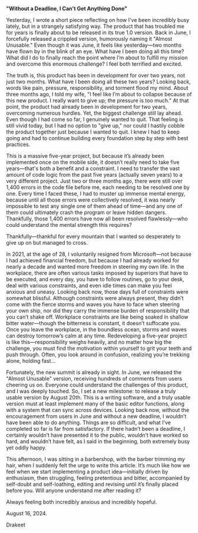 **"Without a Deadline, I Can't Get Anything Done"**

Yesterday, I wrote a short piece reflecting on how I've been incredibly busy lately, but in a strangely satisfying way. The product that has troubled me for years is finally about to be released in its true 1.0 version. Back in June, I forcefully released a crippled version, humorously naming it "Almost Unusable." Even though it was June, it feels like yesterday—two months have flown by in the blink of an eye. What have I been doing all this time? What did I do to finally reach the point where I’m about to fulfill my mission and overcome this enormous challenge? I feel both terrified and excited.

The truth is, this product has been in development for over two years, not just two months. What have I been doing all these two years? Looking back, words like pain, pressure, responsibility, and torment flood my mind. About three months ago, I told my wife, "I feel like I’m about to collapse because of this new product. I really want to give up; the pressure is too much." At that point, the product had already been in development for two years, overcoming numerous hurdles. Yet, the biggest challenge still lay ahead. Even though I had come so far, I genuinely wanted to quit. That feeling is still vivid today, but I had no option to "give up," nor could I hastily cobble the product together just because I wanted to quit. I knew I had to keep going and had to continue building every foundation step by step with best practices.

This is a massive five-year project, but because it’s already been implemented once on the mobile side, it doesn’t really need to take five years—that's both a benefit and a constraint. I need to transfer the vast amount of code logic from the past five years (actually seven years) to a very different project. Just two or three months ago, there were still over 1,400 errors in the code file before me, each needing to be resolved one by one. Every time I faced these, I had to muster up immense mental energy, because until all those errors were collectively resolved, it was nearly impossible to test any single one of them ahead of time—and any one of them could ultimately crash the program or leave hidden dangers. Thankfully, those 1,400 errors have now all been resolved flawlessly—who could understand the mental strength this requires?

Thankfully—thankful for every mountain that I wanted so desperately to give up on but managed to cross.

In 2021, at the age of 28, I voluntarily resigned from Microsoft—not because I had achieved financial freedom, but because I had already worked for nearly a decade and wanted more freedom in steering my own life. In the workplace, there are often various tasks imposed by superiors that have to be executed, and every day, you have to follow routines, go to your desk, deal with various constraints, and even idle times can make you feel anxious and uneasy. Looking back now, those days full of constraints were somewhat blissful. Although constraints were always present, they didn’t come with the fierce storms and waves you have to face when steering your own ship, nor did they carry the immense burden of responsibility that you can’t shake off. Workplace constraints are like being soaked in shallow bitter water—though the bitterness is constant, it doesn’t suffocate you. Once you leave the workplace, in the boundless ocean, storms and waves can destroy tomorrow’s calm at any time. Redeveloping a five-year project is like this—responsibility weighs heavily, and no matter how big the challenge, you must find the motivation within yourself to grit your teeth and push through. Often, you look around in confusion, realizing you’re trekking alone, holding fast…

Fortunately, the new summit is already in sight. In June, we released the "Almost Unusable" version, receiving hundreds of comments from users cheering us on. Everyone could understand the challenges of this product, and I was deeply touched. So, I set a new milestone: to release a truly usable version by August 20th. This is a writing software, and a truly usable version must at least implement many of the basic editor functions, along with a system that can sync across devices. Looking back now, without the encouragement from users in June and without a new deadline, I wouldn’t have been able to do anything. Things are so difficult, and what I’ve completed so far is far from satisfactory. If there hadn’t been a deadline, I certainly wouldn’t have presented it to the public, wouldn’t have worked so hard, and wouldn’t have felt, as I said in the beginning, both extremely busy yet oddly happy.

This afternoon, I was sitting in a barbershop, with the barber trimming my hair, when I suddenly felt the urge to write this article. It’s much like how we feel when we start implementing a product idea—initially driven by enthusiasm, then struggling, feeling pretentious and bitter, accompanied by self-doubt and self-loathing, editing and revising until it’s finally placed before you. Will anyone understand me after reading it?

Always feeling both incredibly anxious and incredibly hopeful.

August 16, 2024.

Drakeet
